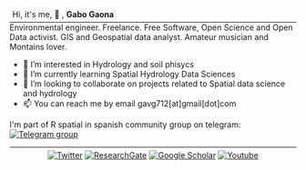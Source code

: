 <div style="padding:5px 5px; border-bottom:solid 1px">
Hi, it's me, 👋 , <b>Gabo Gaona</b>
</div>
Environmental engineer. Freelance. Free Software, Open Science and Open
Data activist. GIS and Geospatial data analyst.  Amateur musician and Montains lover. 

- 👀 I’m interested in Hydrology and soil phisycs
- 🌱 I’m currently learning Spatial Hydrology Data Sciences
- 💞️ I’m looking to collaborate on projects related to Spatial data science and hydrology
- 📫 You can reach me by email gavg712[at]gmail[dot]com 

I'm part of R spatial in spanish community group on telegram:  <a href="https://t.me/rspatial_es" target="_blank"><img src="https://img.shields.io/badge/-R Espacial_ES-3e3e3e?style=flat&logo=Telegram&logoColor=#ffffff" alt="Telegram group"></a>

<!---
gavg712/gavg712 is a ✨ special ✨ repository because its `README.md` (this file) appears on your GitHub profile.
You can click the Preview link to take a look at your changes.
--->
<div align="center" style="padding-top:5px;border-top:solid 1px">
  <a href="https://twitter.com/gavg712" target="_blank"><img src="https://img.shields.io/badge/-Twitter-3e3e3e?style=flat&logo=twitter&logoColor=white" alt="Twitter"></a>
  <a href="https://www.researchgate.net/profile/Gabriel-Gaona" target="_blank"><img src="https://img.shields.io/badge/-ResearchGate-3e3e3e?style=flat&logo=researchgate&logoColor=white" alt="ResearchGate"></a>
  <a href="https://scholar.google.pl/citations?user=MRz8ICoAAAAJ&hl=en" target="_blank"><img src="https://img.shields.io/badge/-Google Scholar-3e3e3e?style=flat&logo=google-scholar&logoColor=white" alt="Google Scholar"></a>
  <a href="https://ec.linkedin.com/in/gavg712" target="_blank"><img src="https://img.shields.io/badge/-Linkedin-3e3e3e?style=flat&logo=Linkedin&logoColor=white" alt="Youtube"></a>
</div>